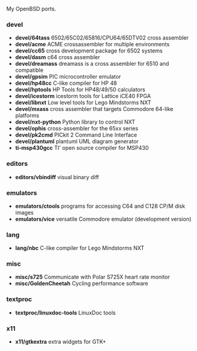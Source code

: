 My OpenBSD ports.

### devel

* **devel/64tass** 6502/65C02/65816/CPU64/65DTV02 cross assembler
* **devel/acme** ACME crossassembler for multiple environments
* **devel/cc65** cross development package for 6502 systems
* **devel/dasm** c64 cross assembler
* **devel/dreamass** dreamass is a cross assembler for 6510 and compatible
* **devel/gpsim** PIC microcontroller emulator
* **devel/hp48cc** C-like compiler for HP 48
* **devel/hptools** HP Tools for HP48/49/50 calculators
* **devel/icestorm** icestorm tools for Lattice iCE40 FPGA
* **devel/libnxt** Low level tools for Lego Mindstorms NXT
* **devel/mxass** cross assembler that targets Commodore 64-like platforms
* **devel/nxt-python** Python library to control NXT
* **devel/ophis** cross-assembler for the 65xx series
* **devel/pk2cmd** PICkit 2 Command Line Interface
* **devel/plantuml** plantuml UML diagram generator
* **ti-msp430gcc** TI' open source compiler for MSP430

### editors

* **editors/vbindiff** visual binary diff

### emulators

* **emulators/ctools** programs for accessing C64 and C128 CP/M disk images
* **emulators/vice** versatile Commodore emulator (development version)

### lang

* **lang/nbc** C-like compiler for Lego Mindstorms NXT

### misc

* **misc/s725** Communicate with Polar S725X heart rate monitor
* **misc/GoldenCheetah** Cycling performance software

### textproc

* **textproc/linuxdoc-tools** LinuxDoc tools

### x11

* **x11/gtkextra** extra widgets for GTK+
